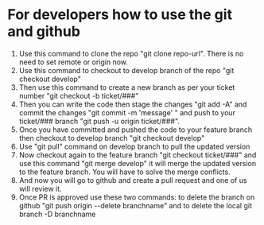 # For developers how to use the git and github
1. Use this command to clone the repo "git clone repo-url". There is no need to set remote or origin now.
2. Use this command to checkout to develop branch of the repo "git checkout develop"
3. Then use this command to create a new branch as per your ticket number "git checkout -b ticket/###"
4. Then you can write the code then stage the changes "git add -A" and commit the changes "git commit -m 'message' " and push to your ticket/### branch "git push -u origin ticket/###".
5. Once you have committed and pushed the code to your feature branch then checkout to develop branch "git checkout develop"
6. Use "git pull" command on develop branch to pull the updated version
7. Now checkout again to the feature branch "git checkout ticket/###" and use this command "git merge develop" it will merge the updated version to the feature branch. You will have to solve the merge conflicts.
8. And now you will go to github and create a pull request and one of us will review it.
9. Once PR is approved use these two commands: to delete the branch on github "git push origin --delete branchname" and to delete the local git branch -D branchname